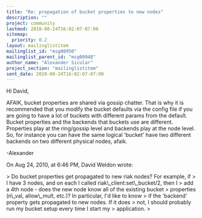 ```yaml
---
title: "Re: propagation of bucket properties to new nodes"
description: ""
project: community
lastmod: 2010-08-24T16:02:07-07:00
sitemap:
  priority: 0.2
layout: mailinglistitem
mailinglist_id: "msg00950"
mailinglist_parent_id: "msg00948"
author_name: "Alexander Sicular"
project_section: "mailinglistitem"
sent_date: 2010-08-24T16:02:07-07:00
---
```



Hi David,

AFAIK, bucket properties are shared via gossip chatter. That is why it is 
recommended that you modify the bucket defaults via the config file if you are 
going to have a lot of buckets with different params from the default. Bucket 
properties and the backends that buckets use are different. Properties play at 
the ring/gossip level and backends play at the node level. So, for instance you 
can have the same logical 'bucket' have two different backends on two different 
physical nodes, afaik.

-Alexander

On Aug 24, 2010, at 6:46 PM, David Weldon wrote:

&gt; Do bucket properties get propagated to new riak nodes? For example, if
&gt; I have 3 nodes, and on each I called riak\\_client:set\\_bucket/2, then I
&gt; add a 4th node - does the new node know all of the existing bucket
&gt; properties (n\\_val, allow\\_mult, etc.)? In particular, I'd like to know
&gt; if the 'backend' property gets propagated to new nodes. If it does
&gt; not, I should probably run my bucket setup every time I start my
&gt; application.
&gt; 
